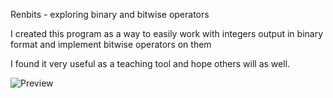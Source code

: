 Renbits - exploring binary and bitwise operators

I created this program as a way to easily work with integers
output in binary format and implement bitwise operators on them

I found it very useful as a teaching tool and hope others will as well.

![Preview](/jrenner/renbits/raw/master/renbits_preview.jpg)

